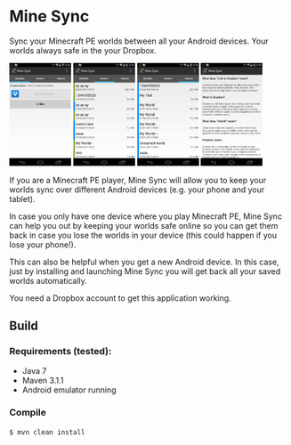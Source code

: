 # Mine Sync
Sync your Minecraft PE worlds between all your Android devices. Your worlds always safe in the your Dropbox.

<img src="images/01-main.png" width="22%"/>
<img src="images/02-activity.png" width="22%"/>
<img src="images/03-worlds.png" width="22%"/>
<img src="images/04-help.png" width="22%"/>

If you are a Minecraft PE player, Mine Sync will allow you to keep your worlds sync over different Android devices (e.g. your phone and your tablet).

In case you only have one device where you play Minecraft PE, Mine Sync can help you out by keeping your worlds safe online so you can get them back in case you lose the worlds in your device (this could happen if you lose your phone!).

This can also be helpful when you get a new Android device. In this case, just by installing and launching Mine Sync you will get back all your saved worlds automatically.

You need a Dropbox account to get this application working.

## Build
### Requirements (tested):

* Java 7
* Maven 3.1.1
* Android emulator running

### Compile
	$ mvn clean install
